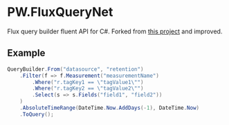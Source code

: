 # PW.FluxQueryNet

Flux query builder fluent API for C#.
Forked from [this project](https://github.com/MalikRizwanBashir/FluxQuery.Net) and improved.

## Example

```csharp
QueryBuilder.From("datasource", "retention")
    .Filter(f => f.Measurement("measurementName")
        .Where("r.tagKey1 == \"tagValue1\"")
        .Where("r.tagKey2 == \"tagValue2\"")
        .Select(s => s.Fields("field1", "field2"))
    )
    .AbsoluteTimeRange(DateTime.Now.AddDays(-1), DateTime.Now)
    .ToQuery();
```
